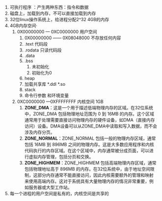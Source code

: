 1. 可执行程序  ：产生两种东西：指令和数据
2. 磁盘上，加载到内存，不可以直接加载到内存
3. 32位linux操作系统上，给进程分配2^32 4GB的内存
4. 4GB内存空间·
    1. 0X00000000 — 0XC0000000  用户空间
        1. 0X00000000  —— 0X08048000 不存放任何内容
        2. .text 代码段  
        3. .rodata 只读代码段
        4. .data
        5. .bss
            1. 未初始化
            2. 初始化为0
        6. heap 
        7. 加载共享库 *.ddl *.so
        8. stack
        9. 命令行参数 和环境变量
    2. 0XC0000000 —0XFFFFFFFF 内核空间 1GB
        1. **ZONE_DMA**：这是一个用于描述低端物理内存的区域。在32位系统中，ZONE_DMA 包括物理地址范围为 0 到 16MB 的内存。这个区域通常用于处理需要直接访问物理内存的硬件设备，如DMA（直接内存访问）设备。DMA设备可以从ZONE_DMA中读取和写入数据，而不会涉及内存分页。
        2. **ZONE_NORMAL**：ZONE_NORMAL 包括一般的物理内存区域，通常包括 16MB 到 896MB 之间的物理内存。这是大多数应用程序和内核代码执行的内存区域。在这个区域中，内存通常被分成页面，可以进行虚拟内存管理，包括分页和交换。
        3. **ZONE_HIGHMEM**：ZONE_HIGHMEM 包括高端物理内存区域，通常包括物理地址高于 896MB 的内存。在32位系统中，由于地址空间限制，这部分内存通常不能直接访问，因此内核需要额外的管理和映射来使用高端内存。这对于系统具有大量物理内存的情况非常重要，例如服务器或大型工作站。
5. 每一个进程的用户空间是私有的，内核空间是共享的